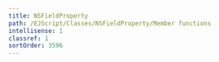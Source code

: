 ```yaml
---
title: NSFieldProperty
path: /EJScript/Classes/NSFieldProperty/Member functions
intellisense: 1
classref: 1
sortOrder: 3596
---
```





